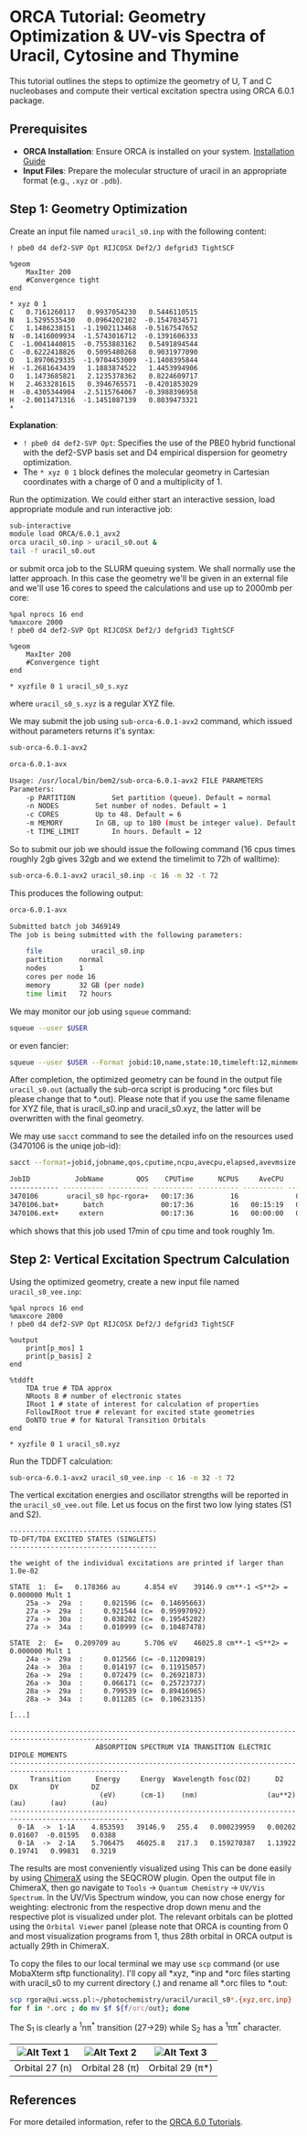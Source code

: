 # ORCA Tutorial: Geometry Optimization & UV-vis Spectra of Uracil, Cytosine and Thymine

This tutorial outlines the steps to optimize the geometry of U, T and C nucleobases and compute their vertical excitation spectra using ORCA 6.0.1 package.

## Prerequisites

- **ORCA Installation**: Ensure ORCA is installed on your system. [Installation Guide](https://www.faccts.de/docs/orca/6.0/tutorials/installing-orca.html)
- **Input Files**: Prepare the molecular structure of uracil in an appropriate format (e.g., `.xyz` or `.pdb`).

## Step 1: Geometry Optimization

Create an input file named `uracil_s0.inp` with the following content:

```plaintext
! pbe0 d4 def2-SVP Opt RIJCOSX Def2/J defgrid3 TightSCF

%geom
    MaxIter 200
    #Convergence tight
end

* xyz 0 1
C   0.7161260117   0.9937054230   0.5446110515  
N   1.5295535430   0.0964202102  -0.1547034571  
C   1.1486238151  -1.1902113468  -0.5167547652  
N  -0.1416009934  -1.5743016712  -0.1391606333  
C  -1.0041440815  -0.7553883162   0.5491894544  
C  -0.6222418826   0.5095480268   0.9031977090  
O   1.8970629335  -1.9704453009  -1.1408395844  
H  -1.2681643439   1.1883874522   1.4453994906  
O   1.1473685821   2.1235378362   0.8224609717  
H   2.4633281615   0.3946765571  -0.4201853029  
H  -0.4305344904  -2.5115764067  -0.3988396958  
H  -2.0011471316  -1.1451087139   0.8039473321  
*
```

**Explanation**:

- `! pbe0 d4 def2-SVP Opt`: Specifies the use of the PBE0 hybrid functional with the def2-SVP basis set and D4 empirical dispersion for geometry optimization.
- The `* xyz 0 1` block defines the molecular geometry in Cartesian coordinates with a charge of 0 and a multiplicity of 1.

Run the optimization. We could either start an interactive session, load appropriate module and run interactive job:

```bash
sub-interactive
module load ORCA/6.0.1_avx2
orca uracil_s0.inp > uracil_s0.out &
tail -f uracil_s0.out
```
or submit orca job to the SLURM queuing system. We shall normally use the latter approach. In this case the geometry we'll be given in an external file and we'll use 16 cores to speed the calculations and use up to 2000mb per core:

```plaintext
%pal nprocs 16 end
%maxcore 2000
! pbe0 d4 def2-SVP Opt RIJCOSX Def2/J defgrid3 TightSCF

%geom
    MaxIter 200
    #Convergence tight
end

* xyzfile 0 1 uracil_s0_s.xyz 

```

where `uracil_s0_s.xyz` is a regular XYZ file. 

We may submit the job using `sub-orca-6.0.1-avx2` command, which issued without parameters returns it's syntax:

```bash
sub-orca-6.0.1-avx2

orca-6.0.1-avx

Usage: /usr/local/bin/bem2/sub-orca-6.0.1-avx2 FILE PARAMETERS
Parameters:
	-p PARTITION 		 Set partition (queue). Default = normal
	-n NODES 		 Set number of nodes. Default = 1
	-c CORES 		 Up to 48. Default = 6
	-m MEMORY 		 In GB, up to 180 (must be integer value). Default = 30
	-t TIME_LIMIT 		 In hours. Default = 12
```

So to submit our job we should issue the following command (16 cpus times roughly 2gb gives 32gb and we extend the timelimit to 72h of walltime):

```bash
sub-orca-6.0.1-avx2 uracil_s0.inp -c 16 -m 32 -t 72
```

This produces the following output:

```bash
orca-6.0.1-avx

Submitted batch job 3469149
The job is being submitted with the following parameters:

	file            uracil_s0.inp
	partition    normal
	nodes        1
	cores per node 16
	memory       32 GB (per node)
	time limit   72 hours
```

We may monitor our job using `squeue` command:

```bash
squeue --user $USER
```
or even fancier:
```bash
squeue --user $USER --Format jobid:10,name,state:10,timeleft:12,minmemory:10,stdout:100'
```

After completion, the optimized geometry can be found in the output file `uracil_s0.out` (actually the sub-orca script is producing *.orc files but please change that to *.out). Please note that if you use the same filename for XYZ file, that is uracil_s0.inp and uracil_s0.xyz, the latter will be overwritten with the final geometry.

We may use `sacct` command to see the detailed info on the resources used (3470106 is the uniqe job-id):

```bash
sacct --format=jobid,jobname,qos,cputime,ncpu,avecpu,elapsed,avevmsize --jobs=3470106

JobID           JobName        QOS    CPUTime      NCPUS     AveCPU    Elapsed  AveVMSize
------------ ---------- ---------- ---------- ---------- ---------- ---------- ----------
3470106       uracil_s0 hpc-rgora+   00:17:36         16              00:01:06
3470106.bat+      batch              00:17:36         16   00:15:19   00:01:06    911984K
3470106.ext+     extern              00:17:36         16   00:00:00   00:01:06        72K

```

which shows that this job used 17min of cpu time and took roughly 1m.

## Step 2: Vertical Excitation Spectrum Calculation

Using the optimized geometry, create a new input file named `uracil_s0_vee.inp`:

```plaintext
%pal nprocs 16 end
%maxcore 2000
! pbe0 d4 def2-SVP Opt RIJCOSX Def2/J defgrid3 TightSCF

%output
    print[p_mos] 1
    print[p_basis] 2
end

%tddft
    TDA true # TDA approx
    NRoots 8 # number of electronic states
    IRoot 1 # state of interest for calculation of properties
    FollowIRoot true # relevant for excited state geometries
    DoNTO true # for Natural Transition Orbitals
end

* xyzfile 0 1 uracil_s0.xyz
```

Run the TDDFT calculation:

```bash
sub-orca-6.0.1-avx2 uracil_s0_vee.inp -c 16 -m 32 -t 72
```

The vertical excitation energies and oscillator strengths will be reported in the `uracil_s0_vee.out` file. Let us focus on the first two low lying states (S1 and S2).

```plaintext
------------------------------------
TD-DFT/TDA EXCITED STATES (SINGLETS)
------------------------------------

the weight of the individual excitations are printed if larger than 1.0e-02

STATE  1:  E=   0.178366 au      4.854 eV    39146.9 cm**-1 <S**2> =   0.000000 Mult 1
    25a ->  29a  :     0.021596 (c=  0.14695663)
    27a ->  29a  :     0.921544 (c=  0.95997092)
    27a ->  30a  :     0.038202 (c=  0.19545282)
    27a ->  34a  :     0.010999 (c=  0.10487478)

STATE  2:  E=   0.209709 au      5.706 eV    46025.8 cm**-1 <S**2> =   0.000000 Mult 1
    24a ->  29a  :     0.012566 (c= -0.11209819)
    24a ->  30a  :     0.014197 (c=  0.11915057)
    26a ->  29a  :     0.072479 (c=  0.26921873)
    26a ->  30a  :     0.066171 (c=  0.25723737)
    28a ->  29a  :     0.799539 (c=  0.89416965)
    28a ->  34a  :     0.011285 (c=  0.10623135)

[...]

---------------------------------------------------------------------------------------------------
                     ABSORPTION SPECTRUM VIA TRANSITION ELECTRIC DIPOLE MOMENTS
---------------------------------------------------------------------------------------------------
     Transition      Energy     Energy  Wavelength fosc(D2)      D2        DX        DY        DZ
                      (eV)      (cm-1)    (nm)                 (au**2)    (au)      (au)      (au)
---------------------------------------------------------------------------------------------------
  0-1A  ->  1-1A    4.853593   39146.9   255.4   0.000239959   0.00202   0.01607  -0.01595   0.0388
  0-1A  ->  2-1A    5.706475   46025.8   217.3   0.159270387   1.13922   0.19741   0.99831   0.3219

```

The results are most conveniently visualized using This can be done easily by using [ChimeraX](https://www.faccts.de/docs/orca/6.0/tutorials/first_steps/GUI.html) using the SEQCROW plugin. Open the output file in ChimeraX, then go navigate to `Tools` → `Quantum Chemistry` → `UV/Vis Spectrum`. In the UV/Vis Spectrum window, you can now chose energy for weighting: electronic from the respective drop down menu and the respective plot is visualized under plot. The relevant orbitals can be plotted using the `Orbital Viewer` panel (please note that ORCA is counting from 0 and most visualization programs from 1, thus 28th orbital in ORCA output is actually 29th in ChimeraX.

To copy the files to our local terminal we may use `scp` command (or use MobaXterm sftp functionality). I'll copy all *xyz, *inp and *orc files starting with uracil_s0 to my current directory (.) and rename all *.orc files to *.out:

```bash
scp rgora@ui.wcss.pl:~/photochemistry/uracil/uracil_s0*.{xyz,orc,inp} .
for f in *.orc ; do mv $f ${f/orc/out}; done
```

The S<sub>1</sub> is clearly a <sup>1</sup>nπ<sup>\*</sup> transition (27->29) while S<sub>2</sub> has a <sup>1</sup>ππ<sup>*</sup> character.

| ![Alt Text 1](assets/uracil/27.png)   | ![Alt Text 2](assets/uracil/28.png)   | ![Alt Text 3](assets/uracil/29.png)   |
|---|---|---|
| Orbital 27 (n)           | Orbital 28 (π)           | Orbital 29 (π*)           |


## References

For more detailed information, refer to the [ORCA 6.0 Tutorials](https://www.faccts.de/docs/orca/6.0/tutorials/).
